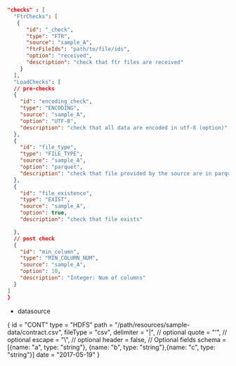 ```json

"checks" : [
  "FtrChecks": [
   {
      "id": "_check",
      "type": "FTR",
      "source": "sample_A",
      "ftrFileIds": "path/to/file/ids",
      "option": "received",
      "description": "check that ftr files are received"
    }
  ],
  "LoadChecks": [
  // pre-checks 
  {
    "id": "encoding_check",
    "type": "ENCODING",
    "source": "sample_A",
    "option": "UTF-8",
    "description": "check that all data are encoded in utf-8 (option)"
  },
  {
    "id": "file_type",
    "type": "FILE_TYPE",
    "source": "sample_A",
    "option": "parquet", 
    "description": "check that file provided by the source are in parquet format (option), (source folder may contain file but not in desired format)"
  },
  {
    "id": "file_existence",
    "type": "EXIST",
    "source": "sample_A",
    "option": true,
    "description": "check that file exists"

  },
  // post check
  {
    "id": "min_column",
    "type": "MIN_COLUMN_NUM",
    "source": "sample_A",
    "option": 10,
    "description": "Integer: Num of columns" 
  }
]
}
```
- datasource

{
    id = "CONT"
    type = "HDFS"
    path = "/path/resources/sample-data/contract.csv",
    fileType = "csv",
    delimiter = "|", // optional
    quote = "'", // optional
    escape = "\\", // optional
    header = false,
    // Optional fields
    schema = [{name: "a", type: "string"}, {name: "b", type: "string"},{name: "c", type: "string"}]
    date = "2017-05-19" 
}




